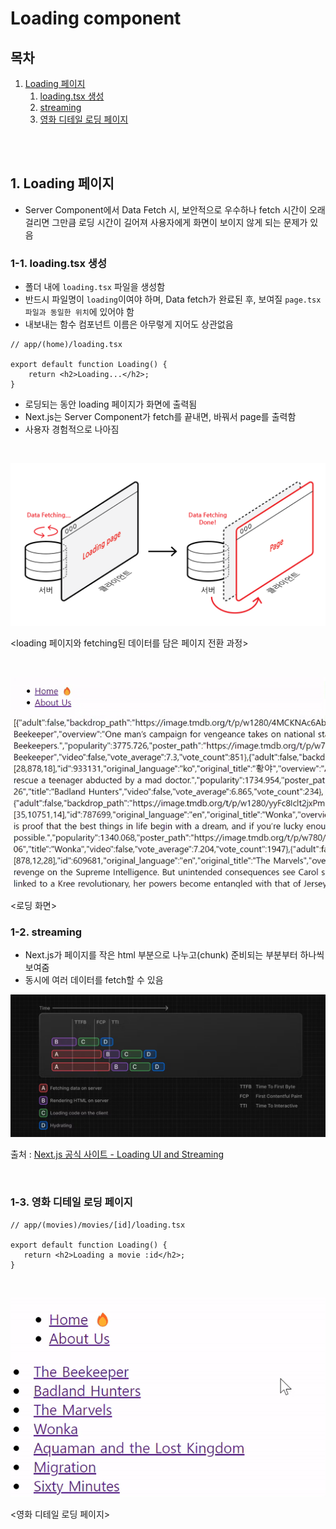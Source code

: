 # Loading component

## 목차

1. [Loading 페이지](#1-loading-페이지)
    1. [loading.tsx 생성](#1-1-loadingtsx-생성)
    2. [streaming](#1-2-streaming)
    3. [영화 디테일 로딩 페이지](#1-3-영화-디테일-로딩-페이지)

<br>
<br>

## 1. Loading 페이지

- Server Component에서 Data Fetch 시, 보안적으로 우수하나 fetch 시간이 오래 걸리면 그만큼 로딩 시간이 길어져 사용자에게 화면이 보이지 않게 되는 문제가 있음

### 1-1. loading.tsx 생성

- 폴더 내에 `loading.tsx` 파일을 생성함
- 반드시 파일명이 `loading`이여야 하며, Data fetch가 완료된 후, 보여질 `page.tsx 파일과 동일한 위치`에 있어야 함
- 내보내는 함수 컴포넌트 이름은 아무렇게 지어도 상관없음

```tsx
// app/(home)/loading.tsx

export default function Loading() {
    return <h2>Loading...</h2>;
}
```

- 로딩되는 동안 loading 페이지가 화면에 출력됨
- Next.js는 Server Component가 fetch를 끝내면, 바꿔서 page를 출력함
- 사용자 경험적으로 나아짐

<br>

![server data fetching](../../assets/img/Nextjs_server_data_fetching.png)

<loading 페이지와 fetching된 데이터를 담은 페이지 전환 과정>

<br>

![로딩 화면](../../assets/img/Nextjs_loading.gif)

<로딩 화면>

### 1-2. streaming

- Next.js가 페이지를 작은 html 부분으로 나누고(chunk) 준비되는 부분부터 하나씩 보여줌
- 동시에 여러 데이터를 fetch할 수 있음

![streaming](../../assets/img/Nextjs_streaming.png)

출처 : [Next.js 공식 사이트 - Loading UI and Streaming](https://nextjs.org/docs/app/building-your-application/routing/loading-ui-and-streaming#what-is-streaming)

<br>

### 1-3. 영화 디테일 로딩 페이지

```tsx
// app/(movies)/movies/[id]/loading.tsx

export default function Loading() {
   return <h2>Loading a movie :id</h2>;
}
```

<br>

![영화 디테일 로딩 페이지](../../assets/img/Nextjs_movie_detail_loading.gif)

<영화 디테일 로딩 페이지>